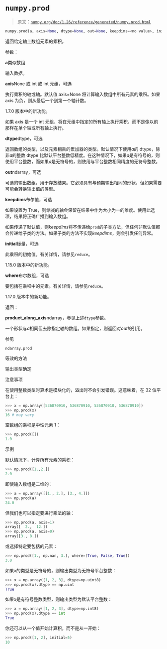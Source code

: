 # `numpy.prod`

> 原文：[`numpy.org/doc/1.26/reference/generated/numpy.prod.html`](https://numpy.org/doc/1.26/reference/generated/numpy.prod.html)

```py
numpy.prod(a, axis=None, dtype=None, out=None, keepdims=<no value>, initial=<no value>, where=<no value>)
```

返回给定轴上数组元素的乘积。

参数：

**a**类似数组

输入数据。

**axis**None 或 int 或 int 元组，可选

执行乘积的轴或轴。默认值 axis=None 将计算输入数组中所有元素的乘积。如果 axis 为负，则从最后一个到第一个轴计数。

1.7.0 版本中的新功能。

如果 axis 是一个 int 元组，将在元组中指定的所有轴上执行乘积，而不是像以前那样在单个轴或所有轴上执行。

**dtype**dtype，可选

返回数组的类型，以及元素相乘的累加器的类型。默认情况下使用*a*的 dtype，除非*a*的整数 dtype 比默认平台整数低精度。在这种情况下，如果*a*是有符号的，则使用平台整数，而如果*a*是无符号的，则使用与平台整数相同精度的无符号整数。

**out**ndarray，可选

可选的输出数组，用于存放结果。它必须具有与预期输出相同的形状，但如果需要可能会转换输出值的类型。

**keepdims**布尔值，可选

如果设置为 True，则缩减的轴会保留在结果中作为大小为一的维度。使用此选项，结果将正确广播到输入数组。

如果传递了默认值，则*keepdims*将不传递给`prod`的子类方法，但任何非默认值都会传递给子类的方法。如果子类的方法不实现*keepdims*，则会引发任何异常。

**initial**标量，可选

此乘积的初始值。有关详情，请参见`reduce`。

1.15.0 版本中的新功能。

**where**布尔数组，可选

要包括在乘积中的元素。有关详情，请参见`reduce`。

1.17.0 版本中的新功能。

返回：

**product_along_axis**ndarray，参见上述`dtype`参数。

一个形状与*a*相同但去除指定轴的数组。如果指定，则返回对*out*的引用。

参见

`ndarray.prod`

等效的方法

输出类型确定

注意事项

在使用整数类型时算术是模块化的，溢出时不会引发错误。这意味着，在 32 位平台上：

```py
>>> x = np.array([536870910, 536870910, 536870910, 536870910])
>>> np.prod(x)
16 # may vary 
```

空数组的乘积是中性元素 1：

```py
>>> np.prod([])
1.0 
```

示例

默认情况下，计算所有元素的乘积：

```py
>>> np.prod([1.,2.])
2.0 
```

即使输入数组是二维的：

```py
>>> a = np.array([[1., 2.], [3., 4.]])
>>> np.prod(a)
24.0 
```

但我们也可以指定要进行乘法的轴：

```py
>>> np.prod(a, axis=1)
array([  2.,  12.])
>>> np.prod(a, axis=0)
array([3., 8.]) 
```

或选择特定要包括的元素：

```py
>>> np.prod([1., np.nan, 3.], where=[True, False, True])
3.0 
```

如果*x*的类型是无符号的，则输出类型为无符号平台整数：

```py
>>> x = np.array([1, 2, 3], dtype=np.uint8)
>>> np.prod(x).dtype == np.uint
True 
```

如果*x*是有符号整数类型，则输出类型为默认平台整数：

```py
>>> x = np.array([1, 2, 3], dtype=np.int8)
>>> np.prod(x).dtype == int
True 
```

你还可以从一个值开始计算积，而不是从一开始：

```py
>>> np.prod([1, 2], initial=5)
10 
```
